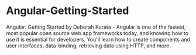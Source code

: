 # Angular-Getting-Started
 Angular: Getting Started by Deborah Kurata - Angular is one of the fastest, most popular open source web app frameworks today, and knowing how to use it is essential for developers. You'll learn how to create components and user interfaces, data-binding, retrieving data using HTTP, and more.
